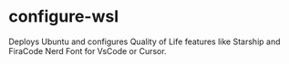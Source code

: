 # configure-wsl
Deploys Ubuntu and configures Quality of Life features like Starship and FiraCode Nerd Font for VsCode or Cursor.
